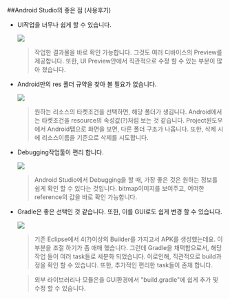##Android Studio의 좋은 점 (사용후기)

- UI작업을 너무나 쉽게 할 수 있습니다.

	![](/Users/1002418/Desktop/tools/files(md)/image/androidstudio_1.png)
	
	> 작업한 결과물을 바로 확인 가능합니다. 그것도 여러 디바이스의 Preview를 제공합니다. 또한, UI Preview안에서 직관적으로 수정 할 수 있는 부분이 많아 졌습니다.
	
- Android만의 res 폴더 규약을 찾아 볼 필요가 없습니다.

	![](/Users/1002418/Desktop/tools/files(md)/image/androidstudio_2.png)
	
	> 원하는 리소스의 타켓조건을 선택하면, 해당 폴더가 생김니다. Android에서는 타켓조건을 resource의 속성값(?)처럼 보는 것 같습니다. Project윈도우에서 Android탭으로 화면을 보면, 다른 폴더 구조가 나옵니다. 또한, 삭제 시에 리소스이름을 기준으로 삭제를 시도합니다.

	
- Debugging작업툴이 편리 합니다.

	![](/Users/1002418/Desktop/tools/files(md)/image/androidstudio_4.png)
	
	> Android Studio에서 Debugging을 할 때, 가장 좋은 것은 원하는 정보를 쉽게 확인 할 수 있다는 것입니다. bitmap이미지를 보여주고, 어떠한 reference의 값을 바로 확인 가능합니다.

- Gradle은 좋은 선택인 것 같습니다. 또한, 이를 GUI로도 쉽게 변경 할 수 있습니다.

	![](/Users/1002418/Desktop/tools/files(md)/image/androidstudio_3.png)
	
	> 기존 Eclipse에서 4(?)이상의 Builder를 가지고서 APK를 생성했는데요. 이 부분을 조절 하기가 좀 애매 했습니다. 그런데 Gradle을 채택함으로서, 해당 작업 들이 여러 task들로 세분화 되었습니다. 이로인해, 직관적으로 build과정을 확인 할 수 있습니다. 또한, 추가적인 편리한 task들이 존재 합니다.
	
	> 외부 라이브러리나 모듈은을 GUI환경에서 "build.gradle"에 쉽게 추가 및 수정 할 수 있습니다.
